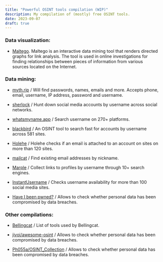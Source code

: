 ```yaml
---
title: "Powerful OSINT tools compilation (WIP)"
description: My compilation of (mostly) free OSINT tools.
date: 2023-09-07
draft: true
---
```


### Data visualization:

- [Maltego](https://www.maltego.com/). Maltego is an interactive data mining tool that renders directed graphs for link analysis. The tool is used in online investigations for finding relationships between pieces of information from various sources located on the Internet.

### Data mining:

- [myth.rip](https://myth.rip/) / Will find passwords, names, emails and more. Accepts phone, email, username, IP address, password and username.

- [sherlock](https://github.com/sherlock-project/sherlock) / Hunt down social media accounts by username across social networks.

- [whatsmyname.app](https://whatsmyname.app/) / Search username on 270+ platforms.

- [blackbird](https://github.com/p1ngul1n0/blackbird) / An OSINT tool to search fast for accounts by username across 581 sites.

- [Holehe](https://github.com/megadose/holehe) / Holehe checks if an email is attached to an account on sites on more than 120 sites.

- [mailcat](https://github.com/sharsil/mailcat) / Find existing email addresses by nickname.

- [Marple](https://github.com/soxoj/marple) / Collect links to profiles by username through 10+ search engines.

- [InstantUsername](https://instantusername.com/#/) / Checks username availability for more than 100 social media sites.

- [Have I been pwned?](https://haveibeenpwned.com/) / Allows to check whether personal data has been compromised by data breaches.

### Other compilations:

- [Bellingcat](https://docs.google.com/spreadsheets/d/18rtqh8EG2q1xBo2cLNyhIDuK9jrPGwYr9DI2UncoqJQ) / List of tools used by Bellingcat.

- [jivoi/awesome-osint](https://github.com/jivoi/awesome-osint) / Allows to check whether personal data has been compromised by data breaches.

- [Ph055a/OSINT_Collection](https://github.com/Ph055a/OSINT_Collection) / Allows to check whether personal data has been compromised by data breaches.